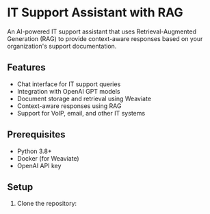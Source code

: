 # IT Support Assistant with RAG

An AI-powered IT support assistant that uses Retrieval-Augmented Generation (RAG) to provide context-aware responses based on your organization's support documentation.

## Features

- Chat interface for IT support queries
- Integration with OpenAI GPT models
- Document storage and retrieval using Weaviate
- Context-aware responses using RAG
- Support for VoIP, email, and other IT systems

## Prerequisites

- Python 3.8+
- Docker (for Weaviate)
- OpenAI API key

## Setup

1. Clone the repository: 